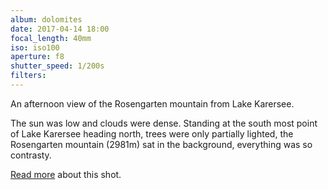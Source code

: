 ```yaml
---
album: dolomites
date: 2017-04-14 18:00
focal_length: 40mm
iso: iso100
aperture: f8
shutter_speed: 1/200s
filters:
---
```


An afternoon view of the Rosengarten mountain from Lake Karersee.

The sun was low and clouds were dense. Standing at the south most point of Lake Karersee heading north, trees were only partially lighted, the Rosengarten mountain (2981m) sat in the background, everything was so contrasty.

[Read more](<{% link shutterbug/blog/_posts/2017-04-22-dolomites-photography-karersee-rosengarten-latemar.md %}>) about this shot.
